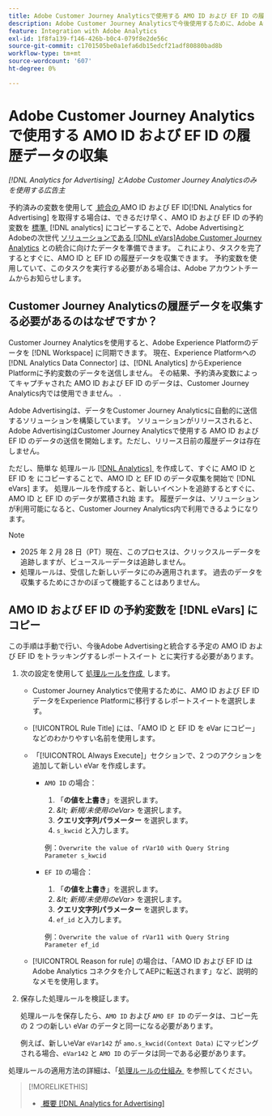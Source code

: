 ```yaml
---
title: Adobe Customer Journey Analyticsで使用する AMO ID および EF ID の履歴データの収集
description: Adobe Customer Journey Analyticsで今後使用するために、Adobe Analyticsで予約済み変数の履歴データを収集する方法について説明します
feature: Integration with Adobe Analytics
exl-id: 1f8fa139-f146-426b-b0c4-079f8e2de56c
source-git-commit: c1701505be0a1efa6db15edcf21adf80880bad8b
workflow-type: tm+mt
source-wordcount: '607'
ht-degree: 0%

---
```


# Adobe Customer Journey Analyticsで使用する AMO ID および EF ID の履歴データの収集

*[!DNL Analytics for Advertising] とAdobe Customer Journey Analyticsのみを使用する広告主*

<!-- Solution built but not tested. Move to the CJA chapter once it's available?  If so, then create a redirect. -->

予約済みの変数を使用して [&#x200B; 統合の &#x200B;](ids.md)AMO ID および EF ID[!DNL Analytics for Advertising] を取得する場合は、できるだけ早く、AMO ID および EF ID の予約変数を [&#x200B; 標準 &#x200B;](https://experienceleague.adobe.com/ja/docs/analytics-platform/using/cja-overview/cja-overview) [!DNL analytics] にコピーすることで、Adobe AdvertisingとAdobeの次世代 [&#x200B; ソリューションである  [!DNL eVars]Adobe Customer Journey Analytics](https://experienceleague.adobe.com/ja/docs/analytics/components/dimensions/evar) との統合に向けたデータを準備できます。 これにより、タスクを完了するとすぐに、AMO ID と EF ID の履歴データを収集できます。 予約変数を使用していて、このタスクを実行する必要がある場合は、Adobe アカウントチームからお知らせします。

<!-- You can also do the same for any other reserved variables you use for your [!DNL Analytics for Advertising] implementation. -->

<!-- This will allow Adobe Experience Platform, which supplies data to Customer Journey Analytics, to begin collecting historical data for your [!DNL rVars] as soon as you complete the task. -->

## Customer Journey Analyticsの履歴データを収集する必要があるのはなぜですか？

Customer Journey Analyticsを使用すると、Adobe Experience Platformのデータを [!DNL Workspace] に同期できます。 現在、Experience Platformへの [!DNL Analytics Data Connector] は、[!DNL Analytics] からExperience Platformに予約変数のデータを送信しません。 その結果、予約済み変数によってキャプチャされた AMO ID および EF ID のデータは、Customer Journey Analytics内では使用できません。 <!-- Instead, XXXXXXXXXX what exactly? -->.<!-- Does the Analytics for Advertising implementation use the Analytics Data Connector in particular (why would it use anything?), and we're planning to implement the Web SDK to do it instead in the future? -->

Adobe Advertisingは、データをCustomer Journey Analyticsに自動的に送信するソリューションを構築しています。 ソリューションがリリースされると、Adobe AdvertisingはCustomer Journey Analyticsで使用する AMO ID および EF ID のデータの送信を開始します。ただし、リリース日前の履歴データは存在しません。

ただし、簡単な <!-- [!DNL rVars] --> 処理ルール [[!DNL Analytics] &#x200B;](https://experienceleague.adobe.com/ja/docs/analytics/admin/admin-tools/manage-report-suites/edit-report-suite/report-suite-general/c-processing-rules/processing-rules) を作成して、すぐに AMO ID と EF ID を <!-- [!DNL rVars] --> にコピーすることで、AMO ID と EF ID のデータ収集を開始で [!DNL eVars] ます。 処理ルールを作成すると、新しいイベントを追跡するとすぐに、AMO ID と EF ID のデータが累積され始 <!-- [!DNL rVars] --> ます。 履歴データは、ソリューションが利用可能になると、Customer Journey Analytics内で利用できるようになります。

>[!NOTE]
>
>* 2025 年 2 月 28 日（PT）現在、このプロセスは、クリックスルーデータを追跡しますが、ビュースルーデータは追跡しません。
>* 処理ルールは、受信した新しいデータにのみ適用されます。 過去のデータを収集するためにさかのぼって機能することはありません。

## AMO ID および EF ID の予約変数を [!DNL eVars] にコピー

この手順は手動で行い、今後Adobe Advertisingと統合する予定の AMO ID および EF ID をトラッキングするレポートスイート <!-- [!DNL rVars] --> とに実行する必要があります。

1. 次の設定を使用して [&#x200B; 処理ルールを作成 &#x200B;](https://experienceleague.adobe.com/ja/docs/analytics/admin/admin-tools/manage-report-suites/edit-report-suite/report-suite-general/c-processing-rules/c-processing-rules-configuration/t-processing-rules) します。

   * Customer Journey Analyticsで使用するために、AMO ID および EF ID <!-- [!DNL rVar] --> データをExperience Platformに移行するレポートスイートを選択します。

   * [!UICONTROL Rule Title] には、「AMO ID と EF ID を eVar にコピー」などのわかりやすい名前を使用します。

   * 「[!UICONTROL Always Execute]」セクションで、2 つのアクションを追加して新しい eVar を作成します。

      * `AMO ID` の場合：

         1. 「**の値を上書き**」を選択します。
         1. *\&lt; 新規/未使用のeVar\>* を選択します。
         1. **クエリ文字列パラメーター** を選択します。
         1. `s_kwcid` と入力します。

        例：```Overwrite the value of rVar10 with Query String Parameter s_kwcid```

      * `EF ID` の場合：

         1. 「**の値を上書き**」を選択します。
         1. *\&lt; 新規/未使用のeVar\>* を選択します。
         1. **クエリ文字列パラメーター** を選択します。
         1. `ef_id` と入力します。

        例：`Overwrite the value of rVar11 with Query String Parameter ef_id`

   * [!UICONTROL Reason for rule] の場合は、「AMO ID および EF ID はAdobe Analytics コネクタを介してAEPに転送されます」など、説明的なメモを使用します。

1. 保存した処理ルールを検証します。

   処理ルールを保存したら、`AMO ID` および `AMO EF ID` <!-- the existing reserved variables --> のデータは、コピー先の 2 つの新しい eVar のデータと同一になる必要があります。

   例えば、新しいeVar `eVar142` が `amo.s_kwcid(Context Data)` にマッピングされる場合、`eVar142` と `AMO ID` のデータは同一である必要があります。

処理ルールの適用方法の詳細は、「[&#x200B; 処理ルールの仕組み &#x200B;](https://experienceleague.adobe.com/ja/docs/analytics/admin/admin-tools/manage-report-suites/edit-report-suite/report-suite-general/c-processing-rules/c-processing-rules-configuration/processing-rules-about) を参照してください。

>[!MORELIKETHIS]
>
>* [&#x200B; 概要  [!DNL Analytics for Advertising]](overview.md)
